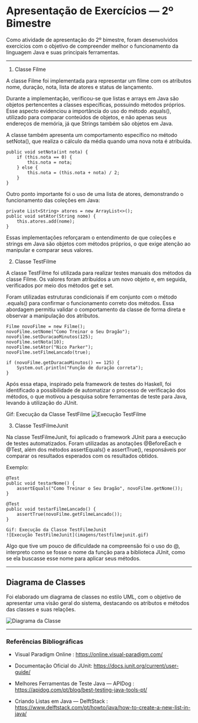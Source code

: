 # Apresentação de Exercícios — 2º Bimestre

Como atividade de apresentação do 2º bimestre, foram desenvolvidos exercícios com o objetivo de compreender melhor o funcionamento da linguagem Java e suas principais ferramentas.

---

1. Classe Filme

A classe Filme foi implementada para representar um filme com os atributos nome, duração, nota, lista de atores e status de lançamento.

Durante a implementação, verificou-se que listas e arrays em Java são objetos pertencentes a classes específicas, possuindo métodos próprios. Esse aspecto evidenciou a importância do uso do método .equals(), utilizado para comparar conteúdos de objetos, e não apenas seus endereços de memória, já que Strings também são objetos em Java.

A classe também apresenta um comportamento específico no método setNota(), que realiza o cálculo da média quando uma nova nota é atribuída.

```
public void setNota(int nota) {
    if (this.nota == 0) {
        this.nota = nota;
    } else {
        this.nota = (this.nota + nota) / 2;
    }
}
```

Outro ponto importante foi o uso de uma lista de atores, demonstrando o funcionamento das coleções em Java:

```
private List<String> atores = new ArrayList<>();
public void setAtor(String nome) {
    this.atores.add(nome);
}
```

Essas implementações reforçaram o entendimento de que coleções e strings em Java são objetos com métodos próprios, o que exige atenção ao manipular e comparar seus valores.

2. Classe TestFilme 

A classe TestFilme foi utilizada para realizar testes manuais dos métodos da classe Filme.
Os valores foram atribuídos a um novo objeto e, em seguida, verificados por meio dos métodos get e set.

Foram utilizadas estruturas condicionais if em conjunto com o método .equals() para confirmar o funcionamento correto dos métodos.
Essa abordagem permitiu validar o comportamento da classe de forma direta e observar a manipulação dos atributos.

```
Filme novoFilme = new Filme();
novoFilme.setNome("Como Treinar o Seu Dragão");
novoFilme.setDuracaoMinutos(125);
novoFilme.setNota(10);
novoFilme.setAtor("Nico Parker");
novoFilme.setFilmeLancado(true);

if (novoFilme.getDuracaoMinutos() == 125) {
    System.out.println("Função de duração correta");
}
```

Após essa etapa, inspirado pela framework de testes do Haskell, foi identificado a possibilidade de automatizar o processo de verificação dos métodos, o que motivou a pesquisa sobre ferramentas de teste para Java, levando à utilização do JUnit.

Gif: Execução da Classe TestFilme
![Execução TestFilme](midias/2025-10-08-13-34-53-_online-video-cutter.com_.gif)

3. Classe TestFilmeJunit

Na classe TestFilmeJunit, foi aplicado o framework JUnit para a execução de testes automatizados.
Foram utilizadas as anotações @BeforeEach e @Test, além dos métodos assertEquals() e assertTrue(), responsáveis por comparar os resultados esperados com os resultados obtidos.

Exemplo:
```
@Test
public void testarNome() {
    assertEquals("Como Treinar o Seu Dragão", novoFilme.getNome());
}

@Test
public void testarFilmeLancado() {
    assertTrue(novoFilme.getFilmeLancado());
}

Gif: Execução da Classe TestFilmeJunit
![Execução TestFilmeJunit](imagens/testfilmejunit.gif)
```

Algo que tive um pouco de dificuldade na compreensão foi o uso do @, interpreto como se fosse o nome da função para a biblioteca JUnit, como se ela buscasse esse nome para aplicar seus métodos.

---
## Diagrama de Classes

Foi elaborado um diagrama de classes no estilo UML, com o objetivo de apresentar uma visão geral do sistema, destacando os atributos e métodos das classes e suas relações.

![Diagrama da Classe](imagens/diagrama_filme.png)

---

### Referências Bibliográficas

- Visual Paradigm Online :  https://online.visual-paradigm.com/

- Documentação Oficial do JUnit: https://docs.junit.org/current/user-guide/

- Melhores Ferramentas de Teste Java — APIDog : https://apidog.com/pt/blog/best-testing-java-tools-pt/

- Criando Listas em Java — DelftStack :  https://www.delftstack.com/pt/howto/java/how-to-create-a-new-list-in-java/
